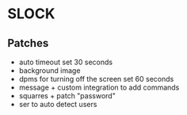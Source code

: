 # SLOCK 

## Patches 

- auto timeout set 30 seconds
- background image
- dpms for turning off the screen set 60 seconds
- message + custom integration to add commands
- squarres + patch "password"
- ser to auto detect users
